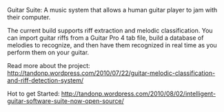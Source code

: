 Guitar Suite: A music system that allows a human guitar player to jam with their computer.

The current build supports riff extraction and melodic classification. You can import guitar riffs from a Guitar Pro 4 tab file, build a database of melodies to recognize, and then have them recognized in real time as you perform them on your guitar.

Read more about the project:
http://tandonp.wordpress.com/2010/07/22/guitar-melodic-classification-and-riff-detection-system/

Hot to get Started:
http://tandonp.wordpress.com/2010/08/02/intelligent-guitar-software-suite-now-open-source/